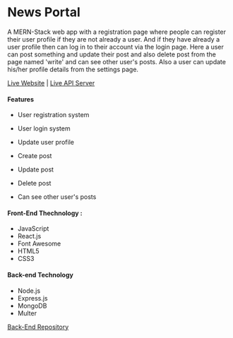 # News Portal

A MERN-Stack web app with a registration page where people can register their user profile if they are not already a user. And if they have already a user profile then can log in to their account via the login page. Here a user can post something and update their post and also delete post from the page named 'write' and can see other user's posts. Also a user can update his/her profile details from the settings page.

[Live Website](https://news-portal1.netlify.app/) | [Live API Server](https://news-portal2.herokuapp.com/) 


#### Features
- User registration system

- User login system

- Update user profile 

- Create post

- Update post

- Delete post

- Can see other user's posts

#### Front-End Thechnology :
- JavaScript
- React.js
- Font Awesome
- HTML5
- CSS3


#### Back-end Technology
- Node.js
- Express.js
- MongoDB
- Multer


[Back-End Repository](https://github.com/nazmus-sakibb/news-portal-server)


